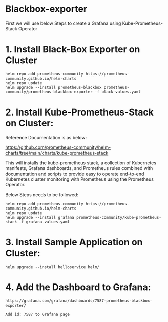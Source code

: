 # Blackbox-exporter
First we will use below Steps to create a Grafana using Kube-Prometheus-Stack Operator

# 1. Install Black-Box Exporter on Cluster  

    helm repo add prometheus-community https://prometheus-community.github.io/helm-charts
    helm repo update
    helm upgrade --install prometheus-blackbox prometheus-community/prometheus-blackbox-exporter -f black-values.yaml

# 2. Install Kube-Prometheus-Stack on Cluster:
Reference Documentation is as below:  

https://github.com/prometheus-community/helm-charts/tree/main/charts/kube-prometheus-stack

This will installs the kube-prometheus stack, a collection of Kubernetes manifests, Grafana dashboards, and Prometheus rules combined with documentation and scripts to provide easy to operate end-to-end Kubernetes cluster monitoring with Prometheus using the Prometheus Operator.

Below Steps needs to be followed:

    helm repo add prometheus-community https://prometheus-community.github.io/helm-charts
    helm repo update
    helm upgrade --install grafana prometheus-community/kube-prometheus-stack -f grafana-values.yaml

# 3. Install Sample Application on Cluster:   

    helm upgrade --install helloservice helm/

# 4. Add the Dashboard to Grafana:  

    https://grafana.com/grafana/dashboards/7587-prometheus-blackbox-exporter/

    Add id: 7587 to Grafana page
